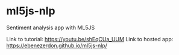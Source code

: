 # ml5js-nlp

Sentiment analysis app with ML5JS

Link to tutorial: https://youtu.be/shEqCUa_UUM
Link to hosted app: https://ebenezerdon.github.io/ml5js-nlp/
